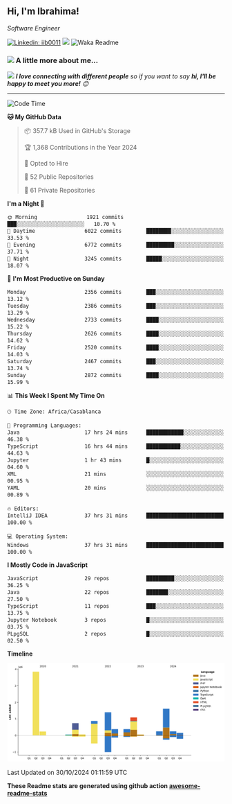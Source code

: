 <h2>Hi, I'm Ibrahima! </h2>
<p><em>Software Engineer 
</em></p>


[![Linkedin: iib0011](https://img.shields.io/badge/-iib0011-blue?style=flat-square&logo=Linkedin&logoColor=white&link=https://www.linkedin.com/in/iib0011/)](https://www.linkedin.com/in/iib0011/)
![](https://visitor-badge.glitch.me/badge?page_id=iib0011)
![Waka Readme](https://github.com/iib0011/iib0011/workflows/Waka%20Readme/badge.svg)


### <img src="https://media.giphy.com/media/VgCDAzcKvsR6OM0uWg/giphy.gif" width="50"> A little more about me...  


<img src="https://media.giphy.com/media/LnQjpWaON8nhr21vNW/giphy.gif" width="60"> <em><b>I love connecting with different people</b> so if you want to say <b>hi, I'll be happy to meet you more!</b> 😊</em>

---
<!--START_SECTION:waka-->
![Code Time](http://img.shields.io/badge/Code%20Time-3%2C921%20hrs%204%20mins-blue)

**🐱 My GitHub Data** 

> 📦 357.7 kB Used in GitHub's Storage 
 > 
> 🏆 1,368 Contributions in the Year 2024
 > 
> 💼 Opted to Hire
 > 
> 📜 52 Public Repositories 
 > 
> 🔑 61 Private Repositories 
 > 
**I'm a Night 🦉** 

```text
🌞 Morning                1921 commits        ███░░░░░░░░░░░░░░░░░░░░░░   10.70 % 
🌆 Daytime                6022 commits        ████████░░░░░░░░░░░░░░░░░   33.53 % 
🌃 Evening                6772 commits        █████████░░░░░░░░░░░░░░░░   37.71 % 
🌙 Night                  3245 commits        █████░░░░░░░░░░░░░░░░░░░░   18.07 % 
```
📅 **I'm Most Productive on Sunday** 

```text
Monday                   2356 commits        ███░░░░░░░░░░░░░░░░░░░░░░   13.12 % 
Tuesday                  2386 commits        ███░░░░░░░░░░░░░░░░░░░░░░   13.29 % 
Wednesday                2733 commits        ████░░░░░░░░░░░░░░░░░░░░░   15.22 % 
Thursday                 2626 commits        ████░░░░░░░░░░░░░░░░░░░░░   14.62 % 
Friday                   2520 commits        ████░░░░░░░░░░░░░░░░░░░░░   14.03 % 
Saturday                 2467 commits        ███░░░░░░░░░░░░░░░░░░░░░░   13.74 % 
Sunday                   2872 commits        ████░░░░░░░░░░░░░░░░░░░░░   15.99 % 
```


📊 **This Week I Spent My Time On** 

```text
🕑︎ Time Zone: Africa/Casablanca

💬 Programming Languages: 
Java                     17 hrs 24 mins      ████████████░░░░░░░░░░░░░   46.38 % 
TypeScript               16 hrs 44 mins      ███████████░░░░░░░░░░░░░░   44.63 % 
Jupyter                  1 hr 43 mins        █░░░░░░░░░░░░░░░░░░░░░░░░   04.60 % 
XML                      21 mins             ░░░░░░░░░░░░░░░░░░░░░░░░░   00.95 % 
YAML                     20 mins             ░░░░░░░░░░░░░░░░░░░░░░░░░   00.89 % 

🔥 Editors: 
IntelliJ IDEA            37 hrs 31 mins      █████████████████████████   100.00 % 

💻 Operating System: 
Windows                  37 hrs 31 mins      █████████████████████████   100.00 % 
```

**I Mostly Code in JavaScript** 

```text
JavaScript               29 repos            █████████░░░░░░░░░░░░░░░░   36.25 % 
Java                     22 repos            ███████░░░░░░░░░░░░░░░░░░   27.50 % 
TypeScript               11 repos            ███░░░░░░░░░░░░░░░░░░░░░░   13.75 % 
Jupyter Notebook         3 repos             █░░░░░░░░░░░░░░░░░░░░░░░░   03.75 % 
PLpgSQL                  2 repos             █░░░░░░░░░░░░░░░░░░░░░░░░   02.50 % 
```



**Timeline**

![Lines of Code chart](https://raw.githubusercontent.com/iib0011/iib0011/master/assets/bar_graph.png)


 Last Updated on 30/10/2024 01:11:59 UTC
<!--END_SECTION:waka-->

**These Readme stats are generated using github action [awesome-readme-stats](https://github.com/iib0011/waka-readme-stats)**
